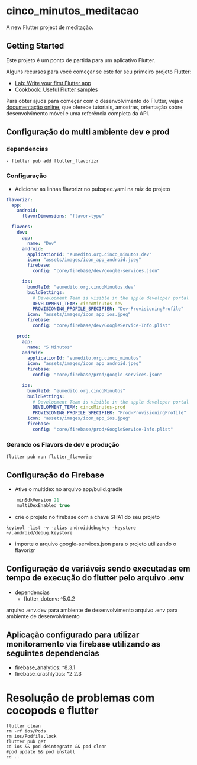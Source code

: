 # cinco_minutos_meditacao

A new Flutter project de meditação.

## Getting Started

Este projeto é um ponto de partida para um aplicativo Flutter.

Alguns recursos para você começar se este for seu primeiro projeto Flutter:

- [Lab: Write your first Flutter app](https://docs.flutter.dev/get-started/codelab)
- [Cookbook: Useful Flutter samples](https://docs.flutter.dev/cookbook)

Para obter ajuda para começar com o desenvolvimento do Flutter, veja o
[documentação online](https://docs.flutter.dev/), que oferece tutoriais,
amostras, orientação sobre desenvolvimento móvel e uma referência completa da API.

## Configuração do multi ambiente dev e prod

### dependencias
    - flutter pub add flutter_flavorizr

### Configuração
- Adicionar as linhas flavorizr no pubspec.yaml na raiz do projeto
```yaml
flavorizr:
  app:
    android:
      flavorDimensions: "flavor-type"

  flavors:
    dev:
      app:
        name: "Dev"
      android:
        applicationId: "eumedito.org.cinco_minutos.dev"
        icon: "assets/images/icon_app_android.jpeg"
        firebase:
          config: "core/firebase/dev/google-services.json"

      ios:
        bundleId: "eumedito.org.cincoMinutos.dev"
        buildSettings:
          # Development Team is visible in the apple developer portal
          DEVELOPMENT_TEAM: cincoMinutos-dev
          PROVISIONING_PROFILE_SPECIFIER: "Dev-ProvisioningProfile"
        icon: "assets/images/icon_app_ios.jpeg"
        firebase:
          config: "core/firebase/dev/GoogleService-Info.plist"

    prod:
      app:
        name: "5 Minutos"
      android:
        applicationId: "eumedito.org.cinco_minutos"
        icon: "assets/images/icon_app_android.jpeg"
        firebase:
          config: "core/firebase/prod/google-services.json"

      ios:
        bundleId: "eumedito.org.cincoMinutos"
        buildSettings:
          # Development Team is visible in the apple developer portal
          DEVELOPMENT_TEAM: cincoMinutos-prod
          PROVISIONING_PROFILE_SPECIFIER: "Prod-ProvisioningProfile"
        icon: "assets/images/icon_app_ios.jpeg"
        firebase:
          config: "core/firebase/prod/GoogleService-Info.plist"
```

### Gerando os Flavors de dev e produção
```shell
flutter pub run flutter_flavorizr
```

## Configuração do Firebase
- Ative o multidex no arquivo app/build.gradle
```gradle
    minSdkVersion 21
    multiDexEnabled true
```

- crie o projeto no firebase com a chave SHA1 do seu projeto
```shell
keytool -list -v -alias androiddebugkey -keystore ~/.android/debug.keystore
```
- importe o arquivo google-services.json para o projeto utilizando o flavorizr


## Configuração de variáveis sendo executadas em tempo de execução do flutter pelo arquivo .env
- dependencias
    - flutter_dotenv: ^5.0.2
  
arquivo .env.dev para ambiente de desenvolvimento
arquivo .env para ambiente de desenvolvimento

## Aplicação configurado para utilizar monitoramento via firebase utilizando as seguintes dependencias
- firebase_analytics: ^8.3.1
- firebase_crashlytics: ^2.2.3

# Resolução de problemas com cocopods e flutter
```shell
flutter clean
rm -rf ios/Pods
rm ios/Podfile.lock
flutter pub get
cd ios && pod deintegrate && pod clean
#pod update && pod install
cd ..
```